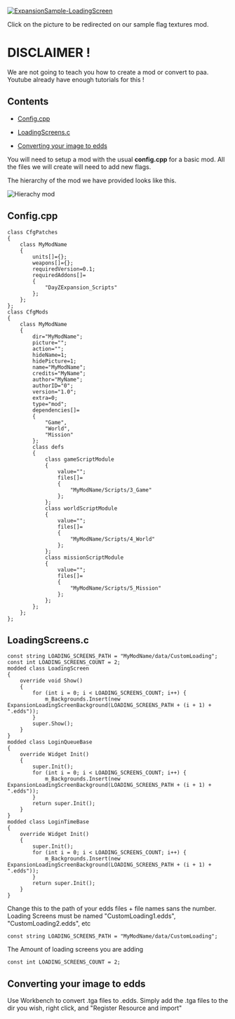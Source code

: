 [![ExpansionSample-LoadingScreen](https://steamuserimages-a.akamaihd.net/ugc/1284039142817792009/810FC4F940938729C815A2051A12CE3CAD65AB53/)](https://steamcommunity.com/sharedfiles/filedetails/?id=2156698657)

Click on the picture to be redirected on our sample flag textures mod.

# DISCLAIMER !

We are not going to teach you how to create a mod or convert to paa. Youtube already have enough tutorials for this !

## Contents

- [Config.cpp](#configcpp)

- [LoadingScreens.c](#loadingscreensc)

- [Converting your image to edds](#converting-your-image-to-edds)

You will need to setup a mod with the usual **config.cpp** for a basic mod. All the files we will create will need to add new flags.

The hierarchy of the mod we have provided looks like this.

![Hierachy mod](https://i.imgur.com/zMt9kAX.png)

## Config.cpp

	class CfgPatches
	{
		class MyModName
		{
			units[]={};
			weapons[]={};
			requiredVersion=0.1;
			requiredAddons[]=
			{
				"DayZExpansion_Scripts"
			};
		};
	};
	class CfgMods
	{
		class MyModName
		{
			dir="MyModName";
			picture="";
			action="";
			hideName=1;
			hidePicture=1;
			name="MyModName";
			credits="MyName";
			author="MyName";
			authorID="0";
			version="1.0";
			extra=0;
			type="mod";
			dependencies[]=
			{
				"Game",
				"World",
				"Mission"
			};
			class defs
			{
				class gameScriptModule
				{
					value="";
					files[]=
					{
						"MyModName/Scripts/3_Game"
					};
				};
				class worldScriptModule
				{
					value="";
					files[]=
					{
						"MyModName/Scripts/4_World"
					};
				};
				class missionScriptModule
				{
					value="";
					files[]=
					{
						"MyModName/Scripts/5_Mission"
					};
				};
			};
		};
	};

## LoadingScreens.c

	const string LOADING_SCREENS_PATH = "MyModName/data/CustomLoading";
	const int LOADING_SCREENS_COUNT = 2;
	modded class LoadingScreen 
	{
		override void Show()
		{
			for (int i = 0; i < LOADING_SCREENS_COUNT; i++) {
				m_Backgrounds.Insert(new ExpansionLoadingScreenBackground(LOADING_SCREENS_PATH + (i + 1) + ".edds"));
			}
			super.Show();
		}
	}
	modded class LoginQueueBase 
	{
		override Widget Init()
		{
			super.Init();
			for (int i = 0; i < LOADING_SCREENS_COUNT; i++) {
				m_Backgrounds.Insert(new ExpansionLoadingScreenBackground(LOADING_SCREENS_PATH + (i + 1) + ".edds"));
			}
			return super.Init();
		}
	}
	modded class LoginTimeBase 
	{
		override Widget Init()
		{
			super.Init();
			for (int i = 0; i < LOADING_SCREENS_COUNT; i++) {
				m_Backgrounds.Insert(new ExpansionLoadingScreenBackground(LOADING_SCREENS_PATH + (i + 1) + ".edds"));
			}
			return super.Init();
		}
	}

Change this to the path of your edds files + file names sans the number. Loading Screens must be named "CustomLoading1.edds", "CustomLoading2.edds", etc 

	const string LOADING_SCREENS_PATH = "MyModName/data/CustomLoading";

The Amount of loading screens you are adding

	const int LOADING_SCREENS_COUNT = 2;

## Converting your image to edds

Use Workbench to convert .tga files to .edds. Simply add the .tga files to the dir you wish, right click, and "Register Resource and import" 